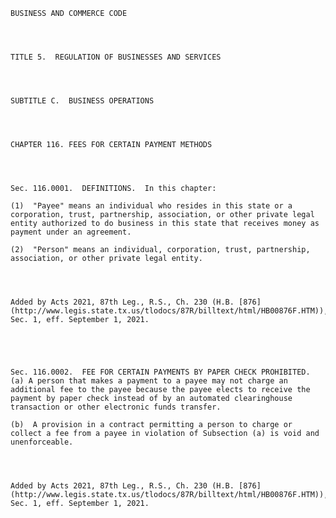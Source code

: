 ﻿
    
    
    	
    					
    
    
    BUSINESS AND COMMERCE CODE
    
      
    
    
    TITLE 5.  REGULATION OF BUSINESSES AND SERVICES
    
      
    
    
    SUBTITLE C.  BUSINESS OPERATIONS
    
      
    
    
    CHAPTER 116. FEES FOR CERTAIN PAYMENT METHODS
    
      
    
    
    Sec. 116.0001.  DEFINITIONS.  In this chapter:
    
    (1)  "Payee" means an individual who resides in this state or a corporation, trust, partnership, association, or other private legal entity authorized to do business in this state that receives money as payment under an agreement.
    
    (2)  "Person" means an individual, corporation, trust, partnership, association, or other private legal entity.
    
    
    
    
    Added by Acts 2021, 87th Leg., R.S., Ch. 230 (H.B. [876](http://www.legis.state.tx.us/tlodocs/87R/billtext/html/HB00876F.HTM)), Sec. 1, eff. September 1, 2021.
    
    
    
    
    
    Sec. 116.0002.  FEE FOR CERTAIN PAYMENTS BY PAPER CHECK PROHIBITED.  (a) A person that makes a payment to a payee may not charge an additional fee to the payee because the payee elects to receive the payment by paper check instead of by an automated clearinghouse transaction or other electronic funds transfer.
    
    (b)  A provision in a contract permitting a person to charge or collect a fee from a payee in violation of Subsection (a) is void and unenforceable.
    
    
    
    
    Added by Acts 2021, 87th Leg., R.S., Ch. 230 (H.B. [876](http://www.legis.state.tx.us/tlodocs/87R/billtext/html/HB00876F.HTM)), Sec. 1, eff. September 1, 2021.
    
    
    
    
    				
